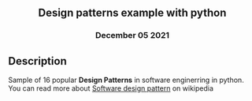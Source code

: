 ## <div align="center">Design patterns example with python</div>
### <div align="center">December 05 2021</div>


## Description
Sample of 16 popular **Design Patterns** in software enginerring in python. <br />
You can read more about [Software design pattern](https://en.wikipedia.org/wiki/Software_design_pattern) on wikipedia
